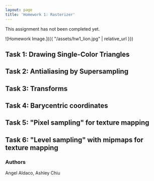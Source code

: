 ```yaml
---
layout: page
title: 'Homework 1: Rasterizer'
---
```

<p class="warning-message">
This assignment has not been completed yet.
</p>

![Homework Image.]({{ "/assets/hw1_lion.jpg" | relative_url }})

## Task 1: Drawing Single-Color Triangles

## Task 2: Antialiasing by Supersampling

## Task 3: Transforms

## Task 4: Barycentric coordinates

## Task 5: "Pixel sampling" for texture mapping

## Task 6: "Level sampling" with mipmaps for texture mapping

### Authors
Angel Aldaco, Ashley Chiu